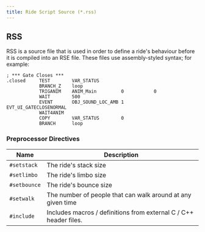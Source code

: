 ```yaml
---
title: Ride Script Source (*.rss)
---
```


## RSS

RSS is a source file that is used in order to define a ride's behaviour before it is compiled into an RSE file.  These files use assembly-styled syntax; for example:

```assembly
; *** Gate Closes ***
.closed     TEST        VAR_STATUS
            BRANCH_Z    loop
            TRIGANIM    ANIM_Main         0           0
            WAIT        500
            EVENT       OBJ_SOUND_LOC_AMB 1           EVT_UI_GATECLOSENORMAL
            WAIT4ANIM
            COPY        VAR_STATUS        0
            BRANCH      loop
```

### Preprocessor Directives

| Name         | Description                                                       |
| ------------ | ----------------------------------------------------------------- |
| `#setstack`  | The ride's stack size                                             |
| `#setlimbo`  | The ride's limbo size                                             |
| `#setbounce` | The ride's bounce size                                            |
| `#setwalk`   | The number of people that can walk around at any given time       |
| `#include`   | Includes macros / definitions from external C / C++ header files. |
